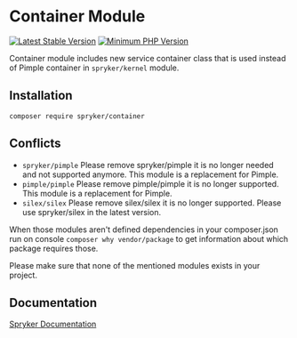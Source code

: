 # Container Module
[![Latest Stable Version](https://poser.pugx.org/spryker/container/v/stable.svg)](https://packagist.org/packages/spryker/container)
[![Minimum PHP Version](https://img.shields.io/badge/php-%3E%3D%207.4-8892BF.svg)](https://php.net/)

Container module includes new service container class that is used instead of Pimple container in `spryker/kernel` module.

## Installation

```
composer require spryker/container
```

## Conflicts

- `spryker/pimple` Please remove spryker/pimple it is no longer needed and not supported anymore. This module is a replacement for Pimple.
- `pimple/pimple` Please remove pimple/pimple it is no longer supported. This module is a replacement for Pimple.
- `silex/silex` Please remove silex/silex it is no longer supported. Please use spryker/silex in the latest version.

When those modules aren't defined dependencies in your composer.json run on console `composer why vendor/package` to get information about which package requires those.

Please make sure that none of the mentioned modules exists in your project.

## Documentation

[Spryker Documentation](https://docs.spryker.com)
